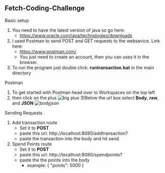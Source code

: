 ## Fetch-Coding-Challenge  
Basic setup
1) You need to have the latest version of java so go here:  
    - https://www.oracle.com/java/technologies/downloads
2) I used Postman to send POST and GET requests to the websevice. Link here: 
    - https://www.postman.com/
    - You just need to create an account, then you can uses it in the browser.
3) To run the program just double click:  **runtransaction.bat**  in the main directory

Postman
1) To get started with Postman head over to Workspaces on the top left
2) then click on the plus
![big plus](https://user-images.githubusercontent.com/36714045/134416740-e4029a0d-2981-4ecf-9a9d-a37a37551edb.PNG)
3)Below the url box select **Body**, **raw**, and **JSON**
![bodyjson](https://user-images.githubusercontent.com/36714045/134413141-735d94ea-2b9e-4694-a131-636e8966a6d4.PNG)

Sending Requests
1) Add transaction route
    - Set it to **POST** 
    - paste this url: http://localhost:8080/addtransaction?
    - paste the transaction into the body and hit send
2) Spend Points route
    - Set it to **POST** 
    - paste this url: http://localhost:8080/spendpoints?
    - paste the the points into the body
        - example: { "points": 5000 }
 

